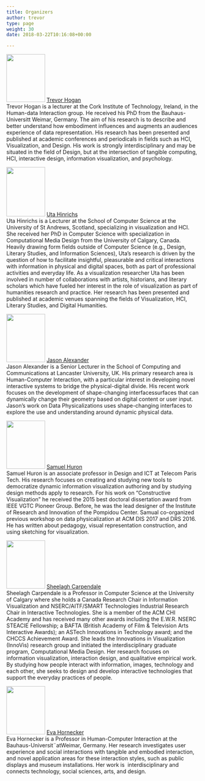 ```yaml
---
title: Organizers
author: trevor
type: page
weight: 30
date: 2018-03-22T10:16:08+00:00

---
```

<img loading="lazy" decoding="async" alt="" class="size-full wp-image-35 float-left" height="125" src="/uploads-old/2018/03/trevor.png" title="" width="101" />  [Trevor Hogan][1]  
Trevor Hogan is a lecturer at the Cork Institute of Technology, Ireland, in the Human-data Interaction group. He received his PhD from the Bauhaus-Universitt Weimar, Germany. The aim of his research is to describe and better understand how embodiment influences and augments an audiences experience of data representation. His research has been presented and published at academic conferences and periodicals in fields such as HCI, Visualization, and Design. His work is strongly interdisciplinary and may be situated in the field of Design, but at the intersection of tangible computing, HCI, interactive design, information visualization, and psychology. 

<img loading="lazy" decoding="async" alt="" class="float-left size-full wp-image-36" height="129" src="/uploads-old/2018/03/Uta.png" width="101" /> [Uta Hinrichs][2]  
Uta Hinrichs is a Lecturer at the School of Computer Science at the University of St Andrews, Scotland, specializing in visualization and HCI. She received her PhD in Computer Science with specialization in Computational Media Design from the University of Calgary, Canada. Heavily drawing form fields outside of Computer Science (e.g., Design, Literary Studies, and Information Sciences), Uta&rsquo;s research is driven by the question of how to facilitate insightful, pleasurable and critical interactions with information in physical and digital spaces, both as part of professional activities and everyday life. As a visualization researcher Uta has been involved in number of collaborations with artists, historians, and literary scholars which have fueled her interest in the role of visualization as part of humanities research and practice. Her research has been presented and published at academic venues spanning the fields of Visualization, HCI, Literary Studies, and Digital Humanities. 

<img loading="lazy" decoding="async" alt="" class="float-left size-full wp-image-32" height="126" src="/uploads-old/2018/03/Jason.jpg" width="101" /> [Jason Alexander][3]  
Jason Alexander is a Senior Lecturer in the School of Computing and Communications at Lancaster University, UK. His primary research area is Human-Computer Interaction, with a particular interest in developing novel interactive systems to bridge the physical-digital divide. His recent work focuses on the development of shape-changing interfacessurfaces that can dynamically change their geometry based on digital content or user input. Jason&rsquo;s work on Data Physicalizations uses shape-changing interfaces to explore the use and understanding around dynamic physical data. 

<img loading="lazy" decoding="async" alt="" class="float-left size-full wp-image-33" height="126" src="/uploads-old/2018/03/Sam.png" width="101" /> [Samuel Huron][4]  
Samuel Huron is an associate professor in Design and ICT at Telecom Paris Tech. His research focuses on creating and studying new tools to democratize dynamic information visualization authoring and by studying design methods apply to research. For his work on &ldquo;Constructive Visualization&rdquo; he received the 2015 best doctoral dissertation award from IEEE VGTC Pioneer Group. Before, he was the lead designer of the Institute of Research and Innovation of the Pompidou Center. Samual co-organized previous workshop on data physicalization at ACM DIS 2017 and DRS 2016. He has written about pedagogy, visual representation construction, and using sketching for visualization. 

<img loading="lazy" decoding="async" alt="" class="float-left size-full wp-image-34" height="126" src="/uploads-old/2018/03/sheelaghBW.jpg" width="101" /> [Sheelagh Carpendale][5]  
Sheelagh Carpendale is a Professor in Computer Science at the University of Calgary where she holds a Canada Research Chair in Information Visualization and NSERC/AITF/SMART Technologies Industrial Research Chair in Interactive Technologies. She is a member of the ACM CHI Academy and has received many other awards including the E.W.R. NSERC STEACIE Fellowship; a BAFTA (British Academy of Film & Television Arts Interactive Awards); an ASTech Innovations in Technology award; and the CHCCS Achievement Award. She leads the Innovations in Visualization (InnoVis) research group and initiated the interdisciplinary graduate program, Computational Media Design. Her research focuses on information visualization, interaction design, and qualitative empirical work. By studying how people interact with information, images, technology and each other, she seeks to design and develop interactive technologies that support the everyday practices of people. 

<img loading="lazy" decoding="async" alt="" class="float-left size-full wp-image-31" height="126" src="/uploads-old/2018/03/Eva.png" width="101" /> [Eva Hornecker][6]  
Eva Hornecker is a Professor in Human-Computer Interaction at the Bauhaus-Universit&uml;atWeimar, Germany. Her research investigates user experience and social interactions with tangible and embodied interaction, and novel application areas for these interaction styles, such as public displays and museum installations. Her work is&nbsp; interdisciplinary and connects technology, social sciences, arts, and design. 

&nbsp;

 [1]: http://tactiledata.net/
 [2]: http://utahinrichs.de/
 [3]: http://www.jasonalexander.kiwi
 [4]: http://www.cybunk.com/
 [5]: http://innovis.cpsc.ucalgary.ca/
 [6]: http://ehornecker.de/